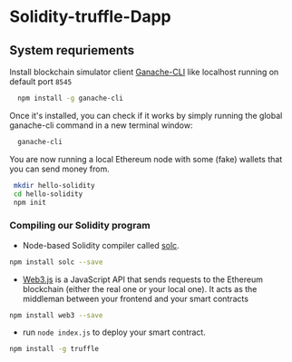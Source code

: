 # Solidity-truffle-Dapp
## System requriements
 
Install  blockchain simulator client [Ganache-CLI](https://github.com/trufflesuite/ganache) like localhost running on default port `8545`
```sh
  npm install -g ganache-cli
  ```

  Once it's installed, you can check if it works by simply running the global ganache-cli command in a new terminal window:

```sh
  ganache-cli
 ```
 You are now running a local Ethereum node with some (fake) wallets that you can send money from.
 
 ```sh 
  mkdir hello-solidity
  cd hello-solidity
  npm init
```

 ### Compiling our Solidity program

  - Node-based Solidity compiler called [solc](https://www.npmjs.com/package/solc).

  ```sh
  npm install solc --save
  ```
  - [Web3.js](https://github.com/ChainSafe/web3.js) is a JavaScript API that sends requests to the Ethereum blockchain (either the real one or your local one). It acts as the middleman between your frontend and your smart contracts

  ```sh
  npm install web3 --save
  ```
  - run `node index.js`  to deploy your smart contract.

 ```sh 
 npm install -g truffle
 ```